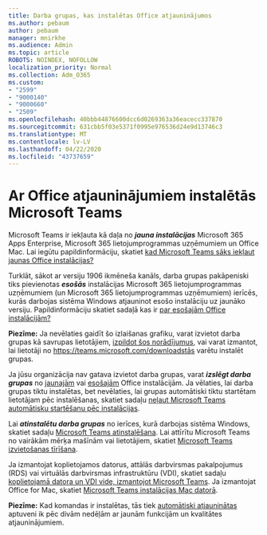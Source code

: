 ```yaml
---
title: Darba grupas, kas instalētas Office atjauninājumos
ms.author: pebaum
author: pebaum
manager: mnirkhe
ms.audience: Admin
ms.topic: article
ROBOTS: NOINDEX, NOFOLLOW
localization_priority: Normal
ms.collection: Adm_O365
ms.custom:
- "2599"
- "9000140"
- "9000660"
- "2509"
ms.openlocfilehash: 40bbb44876600dcc6d0269363a36eacecc337870
ms.sourcegitcommit: 631cbb5f03e5371f0995e976536d24e9d13746c3
ms.translationtype: MT
ms.contentlocale: lv-LV
ms.lasthandoff: 04/22/2020
ms.locfileid: "43737659"
---
```

# <a name="microsoft-teams-installed-with-office-updates"></a>Ar Office atjauninājumiem instalētās Microsoft Teams

Microsoft Teams ir iekļauta kā daļa no ***jauna instalācijas*** Microsoft 365 Apps Enterprise, Microsoft 365 lietojumprogrammas uzņēmumiem un Office Mac. Lai iegūtu papildinformāciju, skatiet [kad Microsoft Teams sāks iekļaut jaunas Office instalācijas?](https://docs.microsoft.com/deployoffice/teams-install#when-will-microsoft-teams-start-being-included-with-new-installations-of-office-365-proplus)

Turklāt, sākot ar versiju 1906 ikmēneša kanāls, darba grupas pakāpeniski tiks pievienotas ***esošās*** instalācijas Microsoft 365 lietojumprogrammas uzņēmumiem (un Microsoft 365 lietojumprogrammas uzņēmumiem) ierīcēs, kurās darbojas sistēma Windows atjauninot esošo instalāciju uz jaunāko versiju. Papildinformāciju skatiet sadaļā kas ir [par esošajām Office instalācijām?](https://docs.microsoft.com/deployoffice/teams-install#what-about-existing-installations-of-office-365-proplus)

**Piezīme:** Ja nevēlaties gaidīt šo izlaišanas grafiku, varat izvietot darba grupas kā savrupas lietotājiem, [izpildot šos norādījumus](https://docs.microsoft.com/MicrosoftTeams/msi-deployment), vai varat izmantot, lai lietotāji no https://teams.microsoft.com/downloadstās varētu instalēt grupas.

Ja jūsu organizācija nav gatava izvietot darba grupas, varat ***izslēgt darba grupas*** no [jaunajām](https://docs.microsoft.com/deployoffice/teams-install#how-to-exclude-microsoft-teams-from-new-installations-of-office-365-proplus) vai [esošajām](https://docs.microsoft.com/deployoffice/teams-install#use-group-policy-to-control-the-installation-of-microsoft-teams) Office instalācijām. Ja vēlaties, lai darba grupas tiktu instalētas, bet nevēlaties, lai grupas automātiski tiktu startētam lietotājam pēc instalēšanas, skatiet sadaļu [neļaut Microsoft Teams automātisku startēšanu pēc instalācijas](https://docs.microsoft.com/deployoffice/teams-install#use-group-policy-to-prevent-microsoft-teams-from-starting-automatically-after-installation).

Lai ***atinstalētu darba grupas*** no ierīces, kurā darbojas sistēma Windows, skatiet sadaļu [Microsoft Teams atinstalēšana](https://support.office.com/article/uninstall-microsoft-teams-3b159754-3c26-4952-abe7-57d27f5f4c81). Lai attīrītu Microsoft Teams no vairākām mērķa mašīnām vai lietotājiem, skatiet [Microsoft Teams izvietošanas tīrīšana](https://docs.microsoft.com/microsoftteams/scripts/powershell-script-teams-deployment-clean-up).

Ja izmantojat koplietojamos datorus, attālās darbvirsmas pakalpojumus (RDS) vai virtuālās darbvirsmas infrastruktūru (VDI), skatiet sadaļu [koplietojamā datora un VDI vide, izmantojot Microsoft Teams](https://docs.microsoft.com/deployoffice/teams-install#shared-computer-and-vdi-environments-with-microsoft-teams). Ja izmantojat Office for Mac, skatiet [Microsoft Teams instalācijas Mac datorā](https://docs.microsoft.com/deployoffice/teams-install#microsoft-teams-installations-on-a-mac).

**Piezīme:** Kad komandas ir instalētas, tās tiek [automātiski atjauninātas](https://docs.microsoft.com/deployoffice/teams-install#feature-and-quality-updates-for-microsoft-teams) aptuveni ik pēc divām nedēļām ar jaunām funkcijām un kvalitātes atjauninājumiem. 